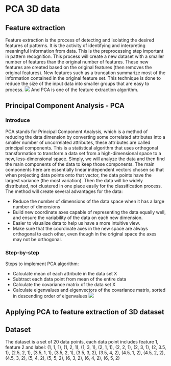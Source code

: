# PCA 3D data
## Feature extraction
Feature extraction is the process of detecting and isolating the desired features of patterns. It is the activity of identifying and interpreting meaningful information from data. This is the preprocessing step important in pattern recognition. This process will create a new dataset with a smaller number of features than the original number of features. These new features are created based on the original features (then removes the original features). New features such as a truncation summarize most of the information contained in the original feature set. This technique is done to reduce the size of the input data into smaller groups that are easy to process.
![](https://miro.medium.com/v2/resize:fit:800/0*sQzmiOf8Yb_18HX1.png)
And PCA is one of the feature extraction algorithm.
## Principal Component Analysis - PCA
### Introduce
PCA stands for Principal Component Analysis, which is a method of reducing the data dimension by converting some correlated attributes into a smaller number of uncorrelated attributes, these attributes are called principal components. This is a statistical algorithm that uses orthogonal transformation to transform a data set from a high-dimensional space to a new, less-dimensional space. Simply, we will analyze the data and then find the main components of the data to keep those components. The main components here are essentially linear independent vectors chosen so that when projecting data points onto that vector, the data points have the largest variance (the most variation). Then the data will be widely distributed, not clustered in one place easily for the classification process. The method will create several advantages for the data:
- Reduce the number of dimensions of the data space when it has a large number of dimensions
- Build new coordinate axes capable of representing the data equally well, and ensure the variability of the data on each new dimension.
- Easier to visualize data to help us have a more intuitive view.
- Make sure that the coordinate axes in the new space are always orthogonal to each other, even though in the original space the axes may not be orthogonal.
### Step-by-step
Steps to implement PCA algorithm:
- Calculate mean of each attribute in the data set X
- Subtract each data point from mean of the entire data
- Calculate the covariance matrix of the data set X
- Calculate eigenvalues and eigenvectors of the covariance matrix, sorted in descending order of eigenvalues
![](https://www.researchgate.net/profile/Hoang-Nguyen-65/publication/337244216/figure/fig2/AS:825072486977536@1573724018162/The-principle-component-analysis-PCA-procedure-source.png)
## Applying PCA to feature extraction of 3D dataset
## Dataset
The dataset is a set of 20 data points, each data point includes feature 1, feature 2 and label:
(1, 1, 1), (1, 2, 1), (1, 3, 1), (2, 1, 1), (2, 2, 1), (2, 3, 1), (2, 3.5, 1), (2.5, 2, 1), (3.5, 1, 1), (3.5, 2,
1), (3.5, 3, 2), (3.5, 4, 2), (4.5, 1, 2), (4.5, 2, 2), (4.5, 3, 2), (5, 4, 2), (5, 5, 2), (6, 3, 2), (6, 4, 2),
(6, 5, 2)
